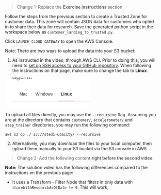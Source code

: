 > Change 1: Replace the **Exercise Instructions** section

Follow the steps from the previous section to create a Trusted Zone for customer data. This zone will contain JSON data for customers who opted in to share their data for research. Save the generated python script in the workspace below as `customer_landing_to_trusted.py`.

Click `LAUNCH CLOUD GATEWAY` to open the AWS Console.

Note: There are two ways to upload the data into your S3 bucket:

1. As instructed in the video, through AWS CLI. Prior to doing this, you will need to [set up SSH access to your GitHub repository](https://docs.github.com/en/authentication/connecting-to-github-with-ssh/generating-a-new-ssh-key-and-adding-it-to-the-ssh-agent). When following the instructions on that page, make sure to change the tab to **Linux**.

![Choose the Linux tab](github-linux.png)

To upload all files directly, you may use the `--recursive` flag. Assuming you are at the directory that contains `customer/`, `accelerometer/` and `step_trainer` directories, you may run the following command:

```
aws s3 cp ./ s3://stedi-udacity/ --recursive
```

2. Alternatively, you may download the files to your local computer, then upload them manually to your S3 bucket via the S3 console in AWS.

> Change 2: Add the following content **right before the second video**.

**Note:** The solution video has the following differences compared to the instructions on the previous page:

- It uses a Transform - Filter Node that filters in only data with `shareWithResearchAsOfDate != 0`. This will work, 
